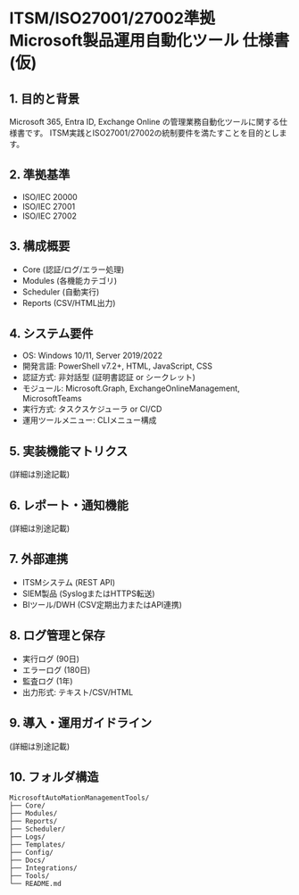 # ITSM/ISO27001/27002準拠 Microsoft製品運用自動化ツール 仕様書 (仮)

## 1. 目的と背景
Microsoft 365, Entra ID, Exchange Online の管理業務自動化ツールに関する仕様書です。
ITSM実践とISO27001/27002の統制要件を満たすことを目的とします。

## 2. 準拠基準
- ISO/IEC 20000
- ISO/IEC 27001
- ISO/IEC 27002

## 3. 構成概要
- Core (認証/ログ/エラー処理)
- Modules (各機能カテゴリ)
- Scheduler (自動実行)
- Reports (CSV/HTML出力)

## 4. システム要件
- OS: Windows 10/11, Server 2019/2022
- 開発言語: PowerShell v7.2+, HTML, JavaScript, CSS
- 認証方式: 非対話型 (証明書認証 or シークレット)
- モジュール: Microsoft.Graph, ExchangeOnlineManagement, MicrosoftTeams
- 実行方式: タスクスケジューラ or CI/CD
- 運用ツールメニュー: CLIメニュー構成

## 5. 実装機能マトリクス
(詳細は別途記載)

## 6. レポート・通知機能
(詳細は別途記載)

## 7. 外部連携
- ITSMシステム (REST API)
- SIEM製品 (SyslogまたはHTTPS転送)
- BIツール/DWH (CSV定期出力またはAPI連携)

## 8. ログ管理と保存
- 実行ログ (90日)
- エラーログ (180日)
- 監査ログ (1年)
- 出力形式: テキスト/CSV/HTML

## 9. 導入・運用ガイドライン
(詳細は別途記載)

## 10. フォルダ構造
```
MicrosoftAutoMationManagementTools/
├── Core/
├── Modules/
├── Reports/
├── Scheduler/
├── Logs/
├── Templates/
├── Config/
├── Docs/
├── Integrations/
├── Tools/
└── README.md